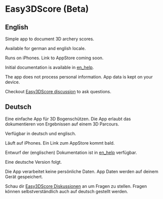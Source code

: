 # Easy3DScore (Beta)

## English

Simple app to document 3D archery scores. 

Available for german and english locale.

Runs on iPhones. Link to AppStore coming soon.

Initial documentation is available in [en_help](https://github.com/dsasp/Easy3DScore/blob/main/en_help.md).

The app does not process personal information. App data is kept on your device.

Checkout [Easy3DScore discussion](https://github.com/dsasp/Easy3DScore/discussions/1) to ask questions.

## Deutsch

Eine einfache App für 3D Bogenschützen. Die App erlaubt das dokumentieren von Ergebnissen auf einem 3D Parcours. 

Verfügbar in deutsch und englisch.

Läuft auf iPhones. Ein Link zum AppStore kommt bald. 

Entwurf der (englischen) Dokumentation ist in [en_help](https://github.com/dsasp/Easy3DScore/blob/main/en_help.md) verfügbar. 

Eine deutsche Version folgt.

Die App verarbeitet keine persönliche Daten. App Daten werden auf deinem Gerät gespeichert.

Schau dir [Easy3DScore Diskussionen](https://github.com/dsasp/Easy3DScore/discussions/1) an um Fragen zu stellen. Fragen können selbstverständlich auch auf deutsch gestellt werden.
